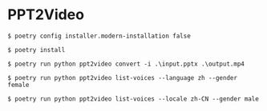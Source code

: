 # PPT2Video

```
$ poetry config installer.modern-installation false
```

```
$ poetry install
```

```
$ poetry run python ppt2video convert -i .\input.pptx .\output.mp4
```

```
$ poetry run python ppt2video list-voices --language zh --gender female
```

```
$ poetry run python ppt2video list-voices --locale zh-CN --gender male
```
